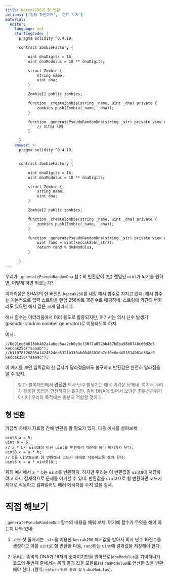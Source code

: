 ```yaml
---
title: Keccak256과 형 변환
actions: ['정답 확인하기', '힌트 보기']
material:
  editor:
    language: sol
    startingCode: |
      pragma solidity ^0.4.19;

      contract ZombieFactory {

          uint dnaDigits = 16;
          uint dnaModulus = 10 ** dnaDigits;

          struct Zombie {
              string name;
              uint dna;
          }

          Zombie[] public zombies;

          function _createZombie(string _name, uint _dna) private {
              zombies.push(Zombie(_name, _dna));
          } 

          function _generatePseudoRandomDna(string _str) private view returns (uint) {
              // 여기서 시작
          }

      }
    answer: >
      pragma solidity ^0.4.19;


      contract ZombieFactory {

          uint dnaDigits = 16;
          uint dnaModulus = 10 ** dnaDigits;

          struct Zombie {
              string name;
              uint dna;
          }

          Zombie[] public zombies;

          function _createZombie(string _name, uint _dna) private {
              zombies.push(Zombie(_name, _dna));
          } 

          function _generatePseudoRandomDna(string _str) private view returns (uint) {
              uint rand = uint(keccak256(_str));
              return rand % dnaModulus;
          }

      }
---
```


우리가 `_generatePseudoRandomDna` 함수의 반환값이 (반) 랜덤인 `uint`가 되기를 원하면, 어떻게 하면 되겠는가?

이더리움은 SHA3의 한 버전인 `keccak256`를 내장 해시 함수로 가지고 있지. 해시 함수는 기본적으로 입력 스트링을 랜덤 256비트 16진수로 매핑하네. 스트링에 약간의 변화라도 있으면 해시 값은 크게 달라지네. 

해시 함수는 이더리움에서 여러 용도로 활용되지만, 여기서는 의사 난수 발생기(pseudo-random number generator)로 이용하도록 하지.

예시:

```
//6e91ec6b618bb462a4a6ee5aa2cb0e9cf30f7a052bb467b0ba58b8748c00d2e5
keccak256("aaaab");
//b1f078126895a1424524de5321b339ab00408010b7cf0e6ed451514981e58aa9
keccak256("aaaac");
```

이 예시를 보면 입력값의 한 글자가 달라졌음에도 불구하고 반환값은 완전히 달라짐을 알 수 있지. 

> 참고: 블록체인에서 **안전한** 의사 난수 발생기는 매우 어려운 문제네. 여기서 우리가 활용한 방법은 안전하지는 않지만, 좀비 DNA에 있어서 보안은 최우선순위가 아니니 우리의 목적에는 충분히 적합할 것이네. 

## 형 변환

가끔씩 자네가 자료형 간에 변환을 할 필요가 있지. 다음 예시를 살펴보세:

```
uint8 a = 5;
uint b = 6;
// a * b가 uint8이 아닌 uint를 반환하기 때문에 에러 메시지가 난다:
uint8 c = a * b; 
// b를 uint8으로 형 변환해서 코드가 제대로 작동하도록 해야 한다:
uint8 c = a * uint8(b); 
```

위의 예시에서 `a * b`는 `uint`를 반환하지. 하지만 우리는 이 반환값을 `uint8`에 저장하려고 하니 잠재적으로 문제를 야기할 수 있네. 반환값을 `uint8`으로 형 변환하면 코드가 제대로 작동하고 컴파일러도 에러 메시지를 주지 않을 걸세.

# 직접 해보기

`_generatePseudoRandomDna` 함수의 내용을 채워 보세! 여기에 함수가 무엇을 해야 하는지 나와 있네:

1. 코드 첫 줄에서는 `_str`을 이용한 `keccak256` 해시값을 받아서 의사 난수 16진수를 생성하고 이를 `uint`로 형 변환한 다음, `rand`라는 `uint`에 결과값을 저장해야 한다. 

2. 우리는 좀비의 DNA가 16자리 숫자이기만을 원하므로(`dnaModulus`를 기억하나?) 코드의 두번째 줄에서는 위의 결과 값을 모듈로(`%`) `dnaModulus`로 연산한 값을 반환해야 한다. (형식: `return` `위의 결과 값` `%` `dnaModulus`).
